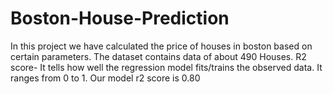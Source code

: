 # Boston-House-Prediction
In this project we have calculated the price of houses in boston based on certain parameters.
The dataset contains data of about 490 Houses.
R2 score- It tells how well the regression model fits/trains the observed data. It ranges from 0 to 1.
Our model r2 score is 0.80
